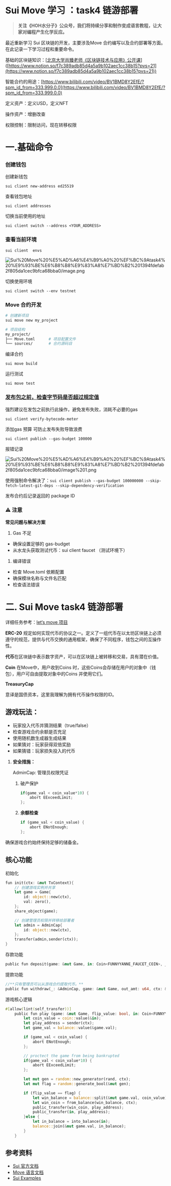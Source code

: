 # Sui Move 学习 ：task4 链游部署

> 
> 
> 
> **关注《HOH水分子》公众号，我们将持续分享和制作变成语言教程，让大家对编程产生化学反应。**
> 

最近重新学习 Sui 区块链的开发，主要涉及Move 合约编写以及合约部署等方面。在此记录一下学习过程和重要命令。

基础的区块链知识：[[北京大学肖臻老师《区块链技术与应用》公开课](https://www.bilibili.com/video/BV1Vt411X7JF/?p=2&spm_id_from=333.1007.top_right_bar_window_history.content.click)]([https://www.notion.so/f7c389adb85d4a5a9b102aec1cc38b15?pvs=21](https://www.notion.so/f7c389adb85d4a5a9b102aec1cc38b15?pvs=21))

智能合约的用途：[https://www.bilibili.com/video/BV1BMD8Y2EfE/?spm_id_from=333.999.0.0](https://www.bilibili.com/video/BV1BMD8Y2EfE/?spm_id_from=333.999.0.0)

定义资产：定义USD，定义NFT

操作资产：增删改查

权限控制：限制访问，现在转移权限

# 一.基础命令

### 创建钱包

创建新钱包

`sui client new-address ed25519`

查看钱包地址

`sui client addresses`

切换当前使用的地址

`sui client switch --address <YOUR_ADDRESS>`

### 查看当前环境

`sui client  envs`

![Sui%20Move%20%E5%AD%A6%E4%B9%A0%20%EF%BC%9Atask4%20%E9%93%BE%E6%B8%B8%E9%83%A8%E7%BD%B2%201394fdefab2f805da1cec9bfca68bba0/image.png](Sui%20Move%20%E5%AD%A6%E4%B9%A0%20%EF%BC%9Atask4%20%E9%93%BE%E6%B8%B8%E9%83%A8%E7%BD%B2%201394fdefab2f805da1cec9bfca68bba0/image.png)

切换使用环境

`sui client switch --env testnet`

### **Move 合约开发**

```bash
# 创建新项目
sui move new my_project

# 项目结构
my_project/
├── Move.toml      # 项目配置文件
└── sources/       # 合约源码目

```

编译合约

`sui move build`

运行测试

`sui move test`

### [发布包之前，检查字节码是否超过规定值](https://easy.sui-book.com/chapter_5.html#%E5%8F%91%E5%B8%83%E5%8C%85%E4%B9%8B%E5%89%8D%E6%A3%80%E6%9F%A5%E5%AD%97%E8%8A%82%E7%A0%81%E6%98%AF%E5%90%A6%E8%B6%85%E8%BF%87%E8%A7%84%E5%AE%9A%E5%80%BC)

强烈建议在发包之前执行此操作，避免发布失败，消耗不必要的gas

`sui client verify-bytecode-meter`

添加gas 预算 可防止发布失败导致浪费

`sui client publish --gas-budget 100000`

报错记录

![Sui%20Move%20%E5%AD%A6%E4%B9%A0%20%EF%BC%9Atask4%20%E9%93%BE%E6%B8%B8%E9%83%A8%E7%BD%B2%201394fdefab2f805da1cec9bfca68bba0/image%201.png](Sui%20Move%20%E5%AD%A6%E4%B9%A0%20%EF%BC%9Atask4%20%E9%93%BE%E6%B8%B8%E9%83%A8%E7%BD%B2%201394fdefab2f805da1cec9bfca68bba0/image%201.png)

使用强制命令解决了：`sui client publish --gas-budget 100000000 --skip-fetch-latest-git-deps --skip-dependency-verification`

发布合约后记录返回的 package ID

### ⚠️ 注意

**常见问题与解决方案**

1. Gas 不足
- 确保设置足够的 gas-budget
- 从水龙头获取测试代币：sui client faucet （测试环境下）
1. 编译错误
- 检查 Move.toml 依赖配置
- 确保模块名称与文件名匹配
- 检查语法错误

# 二. Sui Move task4 链游部署

详细任务参考：[let‘s move 项目](https://github.com/move-cn/letsmove)

**ERC-20**  规定如何实现代币的协议之一。定义了一组代币在以太坊区块链上必须遵守的规范，提供与代币交换的通用框架，确保了不同程序，钱包之间的互操作性。

**代币**在区块链中表示数字资产，可以在区块链上被转移和交易，具有潜在价值。

**Coin** 在Move中，用户收到Coins 时，这些Coins会存储在用户的对象中（钱包），用户可自由提取对象中的Coins 并使用它们。

**TreasuryCap**

意译是国债资本，这里我理解为拥有代币操作权限的ID。

## **游戏玩法：**

- 玩家投入代币并猜测结果（true/false）
- 检查游戏合约余额是否充足
- 使用随机数生成器生成结果
- 如果猜对：玩家获得双倍奖励
- 如果猜错：玩家损失投入的代币
1. **安全措施：**
    
    AdminCap: 管理员权限凭证
    
    1. 破产保护
        
        ```rust
        if(game_val < coin_value*10) {
            abort EExceedLimit;
        };
        
        ```
        
    2. **余额检查**
        
        ```rust
        if (game_val < coin_value) {
            abort ENotEnough;
        };
        
        ```
        

确保游戏合约始终保持足够的储备金。

## 核心功能

初始化

```rust
fun init(ctx: &mut TxContext){
    // 创建游戏实例并共享
    let game = Game{
        id: object::new(ctx),
        val: zero(),
    };
    share_object(game);

    // 创建管理员权限并转移给部署者
    let admin = AdminCap{
        id: object::new(ctx),
    };
    transfer(admin,sender(ctx));
}

```

存款功能

```rust
public fun deposit(game: &mut Game, in: Coin<FUNNYYANNE_FAUCET_COIN>, _ctx: &mut TxContext)

```

提款功能

```rust
//**只有管理员可以从游戏合约提取代币。**
public fun withdraw(_: &AdminCap, game: &mut Game, out_amt: u64, ctx: &mut TxContext)

```

游戏核心逻辑

```rust
#[allow(lint(self_transfer))]
    public fun play (game: &mut Game, flip_value: bool, in: Coin<FUNNYYANNE_FAUCET_COIN>, rand: &Random,ctx: &mut TxContext){
        let coin_value = coin::value(&in);
        let play_address = sender(ctx);
        let game_val = balance::value(&game.val);

        if (game_val < coin_value) {
            abort ENotEnough;
        };

        // proctect the game from being bankrupted
        if(game_val < coin_value*10) {
            abort EExceedLimit;
        };

        let mut gen = random::new_generator(rand, ctx);
        let mut flag = random::generate_bool(&mut gen);

        if (flip_value == flag) {
            let win_balance = balance::split(&mut game.val, coin_value);
            let win_coin = from_balance(win_balance, ctx);
            public_transfer(win_coin, play_address);
            public_transfer(in, play_address);
        }else {
            let in_balance = into_balance(in);
            balance::join(&mut game.val, in_balance);
        }
    }

```

## **参考资料**

- [Sui 官方文档](https://docs.sui.io/)
- [Move 语言文档](https://move-language.github.io/move/)
- [Sui Examples](https://github.com/MystenLabs/sui/tree/main)